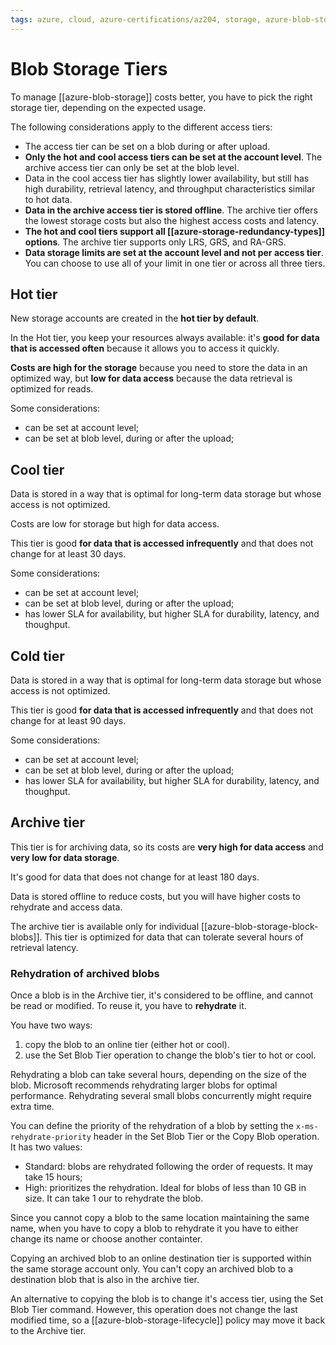```yaml
---
tags: azure, cloud, azure-certifications/az204, storage, azure-blob-storage
---
```


# Blob Storage Tiers

To manage [[azure-blob-storage]] costs better, you have to pick the right storage tier, depending on the expected usage.

The following considerations apply to the different access tiers:

* The access tier can be set on a blob during or after upload.
* **Only the hot and cool access tiers can be set at the account level**. The archive access tier can only be set at the blob level.
* Data in the cool access tier has slightly lower availability, but still has high durability, retrieval latency, and throughput characteristics similar to hot data.
* **Data in the archive access tier is stored offline**. The archive tier offers the lowest storage costs but also the highest access costs and latency.
* **The hot and cool tiers support all [[azure-storage-redundancy-types]] options**. The archive tier supports only LRS, GRS, and RA-GRS.
* **Data storage limits are set at the account level and not per access tier**. You can choose to use all of your limit in one tier or across all three tiers.

## Hot tier

New storage accounts are created in the **hot tier by default**.

In the Hot tier, you keep your resources always available: it's **good for data that is accessed often** because it allows you to access it quickly.

**Costs are high for the storage** because you need to store the data in an optimized way, but **low for data access** because the data retrieval is optimized for reads.

Some considerations:

* can be set at account level;
* can be set at blob level, during or after the upload;

## Cool tier

Data is stored in a way that is optimal for long-term data storage but whose access is not optimized.

Costs are low for storage but high for data access.

This tier is good **for data that is accessed infrequently** and that does not change for at least 30 days.

Some considerations:

* can be set at account level;
* can be set at blob level, during or after the upload;
* has lower SLA for availability, but higher SLA for durability, latency, and thoughput.

## Cold tier

Data is stored in a way that is optimal for long-term data storage but whose access is not optimized.

This tier is good **for data that is accessed infrequently** and that does not change for at least 90 days.

Some considerations:

* can be set at account level;
* can be set at blob level, during or after the upload;
* has lower SLA for availability, but higher SLA for durability, latency, and thoughput.
  
## Archive tier

This tier is for archiving data, so its costs are **very high for data access** and **very low for data storage**.

It's good for data that does not change for at least 180 days.

Data is stored offline to reduce costs, but you will have higher costs to rehydrate and access data.

The archive tier is available only for individual [[azure-blob-storage-block-blobs]]. This tier is optimized for data that can tolerate several hours of retrieval latency.

### Rehydration of archived blobs

Once a blob is in the Archive tier, it's considered to be offline, and cannot be read or modified. To reuse it, you have to **rehydrate** it.

You have two ways:

1. copy the blob to an online tier (either hot or cool).
2. use the Set Blob Tier operation to change the blob's tier to hot or cool.

Rehydrating a blob can take several hours, depending on the size of the blob. Microsoft recommends rehydrating larger blobs for optimal performance. Rehydrating several small blobs concurrently might require extra time.

You can define the priority of the rehydration of a blob by setting the `x-ms-rehydrate-priority` header in the Set Blob Tier or the Copy Blob operation. It has two values:

* Standard: blobs are rehydrated following the order of requests. It may take 15 hours;
* High: prioritizes the rehydration. Ideal for blobs of less than 10 GB in size. It can take 1 our to rehydrate the blob.

Since you cannot copy a blob to the same location maintaining the same name, when you have to copy a blob to rehydrate it you have to either change its name or choose another containter.

Copying an archived blob to an online destination tier is supported within the same storage account only. You can't copy an archived blob to a destination blob that is also in the archive tier.

An alternative to copying the blob is to change it's access tier, using the Set Blob Tier command. However, this operation does not change the last modified time, so a [[azure-blob-storage-lifecycle]] policy may move it back to the Archive tier.

